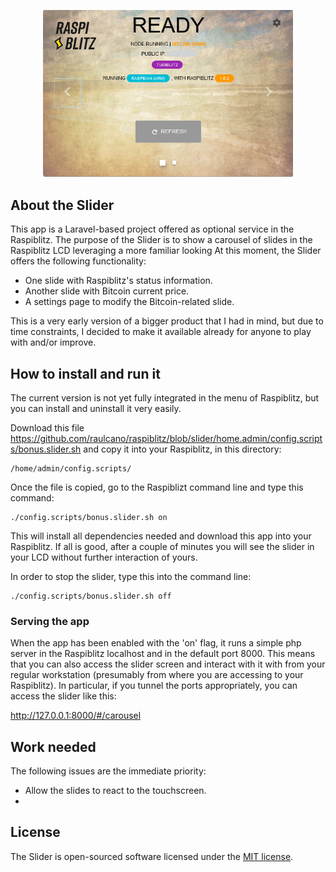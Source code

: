 <p align="center">
<img src="./public/images/raspiblitz-status-2.png" width="400">
</p>

## About the Slider

This app is a Laravel-based project offered as optional service in the Raspiblitz. The purpose of the Slider is to show a carousel of slides in the Raspiblitz LCD leveraging a more familiar looking 
At this moment, the Slider offers the following functionality:

- One slide with Raspiblitz's status information.
- Another slide with Bitcoin current price.
- A settings page to modify the Bitcoin-related slide.

This is a very early version of a bigger product that I had in mind, but due to time constraints, I decided to make it available already for anyone to play with and/or improve.

## How to install and run it

The current version is not yet fully integrated in the menu of Raspiblitz, but you can install and uninstall it very easily.

Download this file
https://github.com/raulcano/raspiblitz/blob/slider/home.admin/config.scripts/bonus.slider.sh and copy it into your Raspiblitz, in this directory:
```
/home/admin/config.scripts/
```

Once the file is copied, go to the Raspiblizt command line and type this command:
```
./config.scripts/bonus.slider.sh on
```

This will install all dependencies needed and download this app into your Raspiblitz. If all is good, after a couple of minutes you will see the slider in your LCD without further interaction of yours.

In order to stop the slider, type this into the command line:
```
./config.scripts/bonus.slider.sh off
```
### Serving the app
When the app has been enabled with the 'on' flag, it runs a simple php server in the Raspiblitz localhost and in the default port 8000. 
This means that you can also access the slider screen and interact with it with from your regular workstation (presumably from where you are accessing to your Raspiblitz). In particular, if you tunnel the ports appropriately, you can access the slider like this:

http://127.0.0.1:8000/#/carousel

## Work needed

The following issues are the immediate priority:
- Allow the slides to react to the touchscreen.
- 

## License

The Slider is open-sourced software licensed under the [MIT license](https://opensource.org/licenses/MIT).
